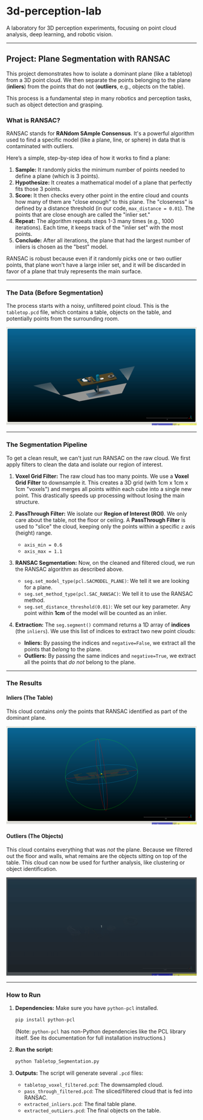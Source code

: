 # 3d-perception-lab

A laboratory for 3D perception experiments, focusing on point cloud analysis, deep learning, and robotic vision.

---

## Project: Plane Segmentation with RANSAC

This project demonstrates how to isolate a dominant plane (like a tabletop) from a 3D point cloud. We then separate the points belonging to the plane (**inliers**) from the points that do not (**outliers**, e.g., objects on the table).

This process is a fundamental step in many robotics and perception tasks, such as object detection and grasping.

### What is RANSAC?

RANSAC stands for **RANdom SAmple Consensus**. It's a powerful algorithm used to find a specific model (like a plane, line, or sphere) in data that is contaminated with outliers.

Here’s a simple, step-by-step idea of how it works to find a plane:

1.  **Sample:** It randomly picks the minimum number of points needed to define a plane (which is 3 points).
2.  **Hypothesize:** It creates a mathematical model of a plane that perfectly fits those 3 points.
3.  **Score:** It then checks every other point in the entire cloud and counts how many of them are "close enough" to this plane. The "closeness" is defined by a distance threshold (in our code, `max_distance = 0.01`). The points that are close enough are called the "inlier set."
4.  **Repeat:** The algorithm repeats steps 1-3 many times (e.g., 1000 iterations). Each time, it keeps track of the "inlier set" with the most points.
5.  **Conclude:** After all iterations, the plane that had the largest number of inliers is chosen as the "best" model.

RANSAC is robust because even if it randomly picks one or two outlier points, that plane won't have a large inlier set, and it will be discarded in favor of a plane that truly represents the main surface.

---

### The Data (Before Segmentation)

The process starts with a noisy, unfiltered point cloud. This is the `tabletop.pcd` file, which contains a table, objects on the table, and potentially points from the surrounding room.

![Data Before Filtering](media/TableTop.gif)

---

### The Segmentation Pipeline

To get a clean result, we can't just run RANSAC on the raw cloud. We first apply filters to clean the data and isolate our region of interest.

1.  **Voxel Grid Filter:** The raw cloud has too many points. We use a **Voxel Grid Filter** to downsample it. This creates a 3D grid (with 1cm x 1cm x 1cm "voxels") and merges all points within each cube into a single new point. This drastically speeds up processing without losing the main structure.

2.  **PassThrough Filter:** We isolate our **Region of Interest (ROI)**. We only care about the table, not the floor or ceiling. A **PassThrough Filter** is used to "slice" the cloud, keeping only the points within a specific `z` axis (height) range.
    * `axis_min = 0.6`
    * `axis_max = 1.1`

3.  **RANSAC Segmentation:** Now, on the cleaned and filtered cloud, we run the RANSAC algorithm as described above.
    * `seg.set_model_type(pcl.SACMODEL_PLANE)`: We tell it we are looking for a plane.
    * `seg.set_method_type(pcl.SAC_RANSAC)`: We tell it to use the RANSAC method.
    * `seg.set_distance_threshold(0.01)`: We set our key parameter. Any point within **1cm** of the model will be counted as an inlier.

4.  **Extraction:** The `seg.segment()` command returns a 1D array of **indices** (the `inliers`). We use this list of indices to extract two new point clouds:
    * **Inliers:** By passing the indices and `negative=False`, we extract all the points that *belong* to the plane.
    * **Outliers:** By passing the same indices and `negative=True`, we extract all the points that *do not* belong to the plane.

---

### The Results

#### Inliers (The Table)

This cloud contains *only* the points that RANSAC identified as part of the dominant plane.

![Inlier Plane Segmentation](media/inliers.gif)

#### Outliers (The Objects)

This cloud contains everything that was *not* the plane. Because we filtered out the floor and walls, what remains are the objects sitting on top of the table. This cloud can now be used for further analysis, like clustering or object identification.


![Outlier Objects](media/outliers.gif)

---

### How to Run

1.  **Dependencies:** Make sure you have `python-pcl` installed.
    ```bash
    pip install python-pcl
    ```
    (Note: `python-pcl` has non-Python dependencies like the PCL library itself. See its documentation for full installation instructions.)

2.  **Run the script:**
    ```bash
    python Tabletop_Segmentation.py
    ```


3.  **Outputs:** The script will generate several `.pcd` files:
    * `tabletop_voxel_filtered.pcd`: The downsampled cloud.
    * `pass_through_filtered.pcd`: The sliced/filtered cloud that is fed into RANSAC.
    * `extracted_inliers.pcd`: The final table plane.
    * `extracted_outLiers.pcd`: The final objects on the table.